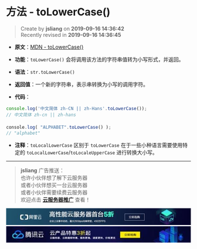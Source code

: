 方法 - toLowerCase()
===

> Create by **jsliang** on **2019-09-16 14:36:42**  
> Recently revised in **2019-09-16 14:36:45**

* **原文**：[MDN - toLowerCase()](https://developer.mozilla.org/zh-CN/docs/Web/JavaScript/Reference/Global_Objects/String/toLowerCase)

* **功能**：`toLowerCase()` 会将调用该方法的字符串值转为小写形式，并返回。

* **语法**：`str.toLowerCase()`

* **返回值**：一个新的字符串，表示串转换为小写的调用字符。

* **代码**：

```js
console.log('中文简体 zh-CN || zh-Hans'.toLowerCase());
// 中文简体 zh-cn || zh-hans

​console.log( "ALPHABET".toLowerCase() ); 
// "alphabet"
```

* **注释**：`toLocalLowerCase` 区别于 `toLowerCase` 在于一些小种语言需要使用特定的 `toLocalLowerCase`/`toLocaleUpperCase` 进行转换大小写。

---

> **jsliang** 广告推送：  
> 也许小伙伴想了解下云服务器  
> 或者小伙伴想买一台云服务器  
> 或者小伙伴需要续费云服务器  
> 欢迎点击 **[云服务器推广](https://github.com/LiangJunrong/document-library/blob/master/other-library/Monologue/%E7%A8%B3%E9%A3%9F%E8%89%B0%E9%9A%BE.md)** 查看！

[![图](../../../../public-repertory/img/z-small-seek-ali-3.jpg)](https://promotion.aliyun.com/ntms/act/qwbk.html?userCode=w7hismrh)
[![图](../../../../public-repertory/img/z-small-seek-tencent-2.jpg)](https://cloud.tencent.com/redirect.php?redirect=1014&cps_key=49f647c99fce1a9f0b4e1eeb1be484c9&from=console)

